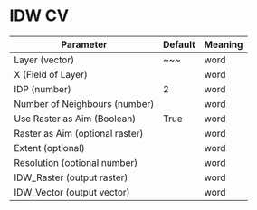 # IDW CV


| Parameter | Default | Meaning |
|------|----------|-------------------|
|Layer (vector)|~~~ | word|
|X (Field of Layer)| | word|
|IDP (number)| 2 | word|
|Number of Neighbours (number)| | word|
|Use Raster as Aim (Boolean)| True | word|
|Raster as Aim (optional raster)| | word|
|Extent (optional)| | word|
|Resolution (optional number)| | word|
|IDW_Raster (output raster)| | word|
|IDW_Vector (output vector)| | word|

